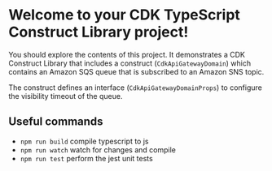 # Welcome to your CDK TypeScript Construct Library project!

You should explore the contents of this project. It demonstrates a CDK Construct Library that includes a construct (`CdkApiGatewayDomain`)
which contains an Amazon SQS queue that is subscribed to an Amazon SNS topic.

The construct defines an interface (`CdkApiGatewayDomainProps`) to configure the visibility timeout of the queue.

## Useful commands

 * `npm run build`   compile typescript to js
 * `npm run watch`   watch for changes and compile
 * `npm run test`    perform the jest unit tests